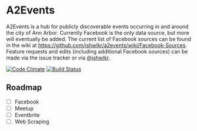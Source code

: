# A2Events

A2Events is a hub for publicly discoverable events occurring in and around the city of Ann Arbor. Currently Facebook is the only data source, but more will eventually be added. The current list of Facebook sources can be found in the wiki at <https://github.com/jshwlkr/a2events/wiki/Facebook-Sources>. Feature requests and edits (including additional Facebook sources) can be made via the issue tracker or via [@jshwlkr](https://twitter.com/jshwlkr).

[![Code Climate](https://codeclimate.com/github/jshwlkr/a2events/badges/gpa.svg)](https://codeclimate.com/github/jshwlkr/a2events)
[![Build Status](https://travis-ci.org/jshwlkr/a2events.svg?branch=master)](https://travis-ci.org/jshwlkr/a2events)

## Roadmap

- [ ] Facebook
- [ ] Meetup
- [ ] Eventbrite
- [ ] Web Scraping
